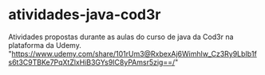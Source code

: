 # atividades-java-cod3r
Atividades propostas durante as aulas do curso de java da Cod3r na plataforma da Udemy. "https://www.udemy.com/share/101rUm3@RxbexAj6Wimhlw_Cz3Ry9LbIb1fs6t3C9TBKe7PqXtZlxHiB3GYs9IC8yPAmsr5zig==/"
